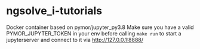 # ngsolve_i-tutorials

Docker container based on pymor/jupyter_py3.8
Make sure you have a valid PYMOR_JUPYTER_TOKEN in your env before
calling `make run` to start a jupyterserver and connect to
it via http://127.0.0.1:8888/


